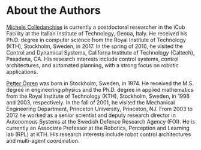 # About the Authors



[Michele Colledanchise](https://miccol.github.io/) is currently a postdoctoral researcher in the iCub Facility at the Italian Institute of Technology, Genoa, Italy. 
He received his Ph.D. degree in computer science from the Royal Institute of Technology (KTH), Stockholm, Sweden, in 2017. In the spring of 2016, he visited the Control and Dynamical Systems, Californa Institute of Technology (Caltech), Pasadena, CA.
His research interests include control systems, control architectures, and automated planning, with a strong focus on robotic applications.


[Petter Ögren](https://www.kth.se/profile/petter) was born in Stockholm, Sweden, in 1974. He received the M.S. degree in engineering physics and the Ph.D. degree in applied mathematics from the Royal Institute of Technology (KTH), Stockholm, Sweden, in 1998 and 2003, respectively. In the fall of 2001, he visited the Mechanical Engineering Department, Princeton University, Princeton, NJ. From 2003 to 2012 he worked as a senior scientist and deputy research director in Autonomous Systems at the Swedish Defence Research Agency (FOI). He is currently an Associate Professor at the Robotics, Perception and Learning lab (RPL) at KTH.
His research interests include robot control architectures and  multi-agent coordination.
